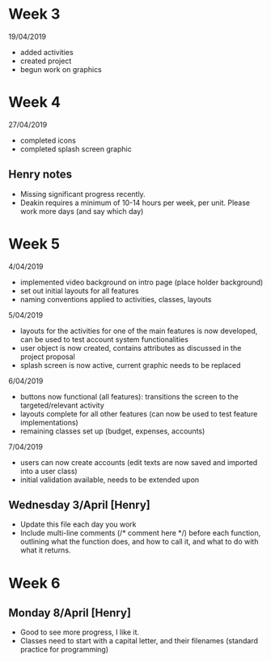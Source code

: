 # Week 3
19/04/2019
* added activities
* created project
* begun work on graphics


# Week 4
27/04/2019
* completed icons
* completed splash screen graphic

## Henry notes
- Missing significant progress recently.
- Deakin requires a minimum of 10-14 hours per week, per unit. Please work more days (and say which day)

# Week 5
4/04/2019 
* implemented video background on intro page (place holder background)
* set out initial layouts for all features
* naming conventions applied to activities, classes, layouts

5/04/2019 
* layouts for the activities for one of the main features is now developed, can be used to test account system functionalities
* user object is now created, contains attributes as discussed in the project proposal
* splash screen is now active, current graphic needs to be replaced

6/04/2019 
* buttons now functional (all features): transitions the screen to the targeted/relevant activity
* layouts complete for all other features (can now be used to test feature implementations)
* remaining classes set up (budget, expenses, accounts)

7/04/2019 
* users can now create accounts (edit texts are now saved and imported into a user class)
* initial validation available, needs to be extended upon

## Wednesday 3/April [Henry]
- Update this file each day you work
- Include multi-line comments (/* comment here */) before each function, outlining what the function does, and how to call it, and what to do with what it returns.

# Week 6

## Monday 8/April [Henry]
- Good to see more progress, I like it.
- Classes need to start with a capital letter, and their filenames (standard practice for programming)


